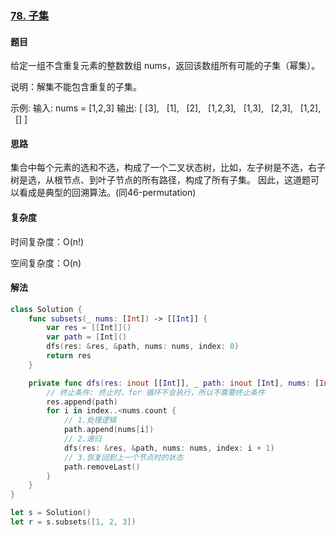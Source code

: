 ### [78. 子集](https://leetcode-cn.com/problems/subsets/)

#### 题目

给定一组不含重复元素的整数数组 nums，返回该数组所有可能的子集（幂集）。

说明：解集不能包含重复的子集。

 示例:
 输入: nums = [1,2,3]
 输出:
 [
   [3],
   [1],
   [2],
   [1,2,3],
   [1,3],
   [2,3],
   [1,2],
   []
 ]

#### 思路

集合中每个元素的选和不选，构成了一个二叉状态树，比如，左子树是不选，右子树是选，从根节点、到叶子节点的所有路径，构成了所有子集。
因此，这道题可以看成是典型的回溯算法。(同46-permutation)

#### 复杂度

时间复杂度：O(n!)

空间复杂度：O(n)

#### 解法

```swift
class Solution {
    func subsets(_ nums: [Int]) -> [[Int]] {
        var res = [[Int]]()
        var path = [Int]()
        dfs(res: &res, &path, nums: nums, index: 0)
        return res
    }

    private func dfs(res: inout [[Int]], _ path: inout [Int], nums: [Int], index: Int) {
        // 终止条件: 终止时，for 循环不会执行，所以不需要终止条件
        res.append(path)
        for i in index..<nums.count {
            // 1.处理逻辑
            path.append(nums[i])
            // 2.递归
            dfs(res: &res, &path, nums: nums, index: i + 1)
            // 3.恢复回到上一个节点时的状态
            path.removeLast()
        }
    }
}

let s = Solution()
let r = s.subsets([1, 2, 3])
```